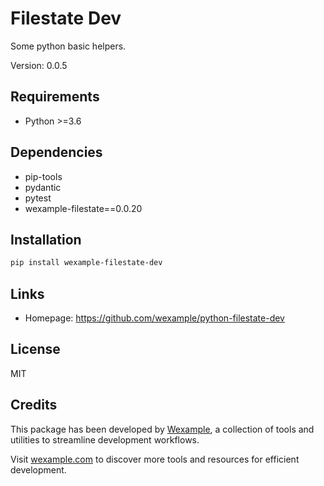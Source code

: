 # Filestate Dev

Some python basic helpers.

Version: 0.0.5

## Requirements

- Python >=3.6

## Dependencies

- pip-tools
- pydantic
- pytest
- wexample-filestate==0.0.20

## Installation

```bash
pip install wexample-filestate-dev
```

## Links

- Homepage: https://github.com/wexample/python-filestate-dev

## License

MIT
## Credits

This package has been developed by [Wexample](https://wexample.com), a collection of tools and utilities to streamline development workflows.

Visit [wexample.com](https://wexample.com) to discover more tools and resources for efficient development.